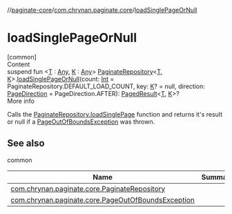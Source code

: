 //[paginate-core](../index.md)/[com.chrynan.paginate.core](index.md)/[loadSinglePageOrNull](load-single-page-or-null.md)



# loadSinglePageOrNull  
[common]  
Content  
suspend fun <[T](load-single-page-or-null.md) : [Any](https://kotlinlang.org/api/latest/jvm/stdlib/kotlin/-any/index.html), [K](load-single-page-or-null.md) : [Any](https://kotlinlang.org/api/latest/jvm/stdlib/kotlin/-any/index.html)> [PaginateRepository](-paginate-repository/index.md)<[T](load-single-page-or-null.md), [K](load-single-page-or-null.md)>.[loadSinglePageOrNull](load-single-page-or-null.md)(count: [Int](https://kotlinlang.org/api/latest/jvm/stdlib/kotlin/-int/index.html) = PaginateRepository.DEFAULT_LOAD_COUNT, key: [K](load-single-page-or-null.md)? = null, direction: [PageDirection](-page-direction/index.md) = PageDirection.AFTER): [PagedResult](-paged-result/index.md)<[T](load-single-page-or-null.md), [K](load-single-page-or-null.md)>?  
More info  


Calls the [PaginateRepository.loadSinglePage](-paginate-repository/load-single-page.md) function and returns it's result or null if a [PageOutOfBoundsException](-page-out-of-bounds-exception/index.md) was thrown.



## See also  
  
common  
  
|  Name|  Summary| 
|---|---|
| <a name="com.chrynan.paginate.core//loadSinglePageOrNull/com.chrynan.paginate.core.PaginateRepository[TypeParam(bounds=[kotlin.Any]),TypeParam(bounds=[kotlin.Any])]#kotlin.Int#TypeParam(bounds=[kotlin.Any])?#com.chrynan.paginate.core.PageDirection/PointingToDeclaration/"></a>[com.chrynan.paginate.core.PaginateRepository](-paginate-repository/load-single-page.md)| <a name="com.chrynan.paginate.core//loadSinglePageOrNull/com.chrynan.paginate.core.PaginateRepository[TypeParam(bounds=[kotlin.Any]),TypeParam(bounds=[kotlin.Any])]#kotlin.Int#TypeParam(bounds=[kotlin.Any])?#com.chrynan.paginate.core.PageDirection/PointingToDeclaration/"></a>
| <a name="com.chrynan.paginate.core//loadSinglePageOrNull/com.chrynan.paginate.core.PaginateRepository[TypeParam(bounds=[kotlin.Any]),TypeParam(bounds=[kotlin.Any])]#kotlin.Int#TypeParam(bounds=[kotlin.Any])?#com.chrynan.paginate.core.PageDirection/PointingToDeclaration/"></a>[com.chrynan.paginate.core.PageOutOfBoundsException](-page-out-of-bounds-exception/index.md)| <a name="com.chrynan.paginate.core//loadSinglePageOrNull/com.chrynan.paginate.core.PaginateRepository[TypeParam(bounds=[kotlin.Any]),TypeParam(bounds=[kotlin.Any])]#kotlin.Int#TypeParam(bounds=[kotlin.Any])?#com.chrynan.paginate.core.PageDirection/PointingToDeclaration/"></a>
  
  




